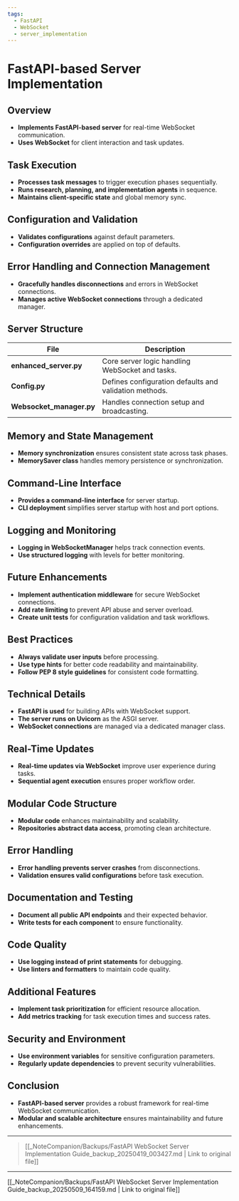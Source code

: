 ```yaml
---
tags:
  - FastAPI
  - WebSocket
  - server_implementation
---
```


# FastAPI-based Server Implementation

## Overview

- **Implements FastAPI-based server** for real-time WebSocket communication.
- **Uses WebSocket** for client interaction and task updates.

## Task Execution

- **Processes task messages** to trigger execution phases sequentially.
- **Runs research, planning, and implementation agents** in sequence.
- **Maintains client-specific state** and global memory sync.

## Configuration and Validation

- **Validates configurations** against default parameters.
- **Configuration overrides** are applied on top of defaults.

## Error Handling and Connection Management

- **Gracefully handles disconnections** and errors in WebSocket connections.
- **Manages active WebSocket connections** through a dedicated manager.

## Server Structure

| File                  | Description                                         |
|-----------------------|-----------------------------------------------------|
| **enhanced_server.py** | Core server logic handling WebSocket and tasks.     |
| **Config.py**          | Defines configuration defaults and validation methods. |
| **Websocket_manager.py** | Handles connection setup and broadcasting.          |

## Memory and State Management

- **Memory synchronization** ensures consistent state across task phases.
- **MemorySaver class** handles memory persistence or synchronization.

## Command-Line Interface

- **Provides a command-line interface** for server startup.
- **CLI deployment** simplifies server startup with host and port options.

## Logging and Monitoring

- **Logging in WebSocketManager** helps track connection events.
- **Use structured logging** with levels for better monitoring.

## Future Enhancements

- **Implement authentication middleware** for secure WebSocket connections.
- **Add rate limiting** to prevent API abuse and server overload.
- **Create unit tests** for configuration validation and task workflows.

## Best Practices

- **Always validate user inputs** before processing.
- **Use type hints** for better code readability and maintainability.
- **Follow PEP 8 style guidelines** for consistent code formatting.

## Technical Details

- **FastAPI is used** for building APIs with WebSocket support.
- **The server runs on Uvicorn** as the ASGI server.
- **WebSocket connections** are managed via a dedicated manager class.

## Real-Time Updates

- **Real-time updates via WebSocket** improve user experience during tasks.
- **Sequential agent execution** ensures proper workflow order.

## Modular Code Structure

- **Modular code** enhances maintainability and scalability.
- **Repositories abstract data access**, promoting clean architecture.

## Error Handling

- **Error handling prevents server crashes** from disconnections.
- **Validation ensures valid configurations** before task execution.

## Documentation and Testing

- **Document all public API endpoints** and their expected behavior.
- **Write tests for each component** to ensure functionality.

## Code Quality

- **Use logging instead of print statements** for debugging.
- **Use linters and formatters** to maintain code quality.

## Additional Features

- **Implement task prioritization** for efficient resource allocation.
- **Add metrics tracking** for task execution times and success rates.

## Security and Environment

- **Use environment variables** for sensitive configuration parameters.
- **Regularly update dependencies** to prevent security vulnerabilities.

## Conclusion

- **FastAPI-based server** provides a robust framework for real-time WebSocket communication.
- **Modular and scalable architecture** ensures maintainability and future enhancements.

---

> [[_NoteCompanion/Backups/FastAPI WebSocket Server Implementation Guide_backup_20250419_003427.md | Link to original file]]

---
[[_NoteCompanion/Backups/FastAPI WebSocket Server Implementation Guide_backup_20250509_164159.md | Link to original file]]
